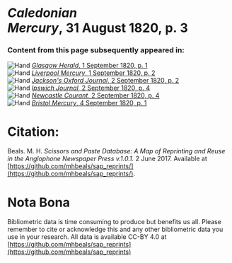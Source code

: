 # *Caledonian Mercury*, 31 August 1820, p. 3  
  
### Content from this page subsequently appeared in:  
![Hand](http://scissorsandpaste.net/wp-content/uploads/2017/06/smallhandpointer.png) [*Glasgow Herald*, 1 September 1820, p. 1](https://mhbeals.github.io/sap_html/Glasgow-Herald/Glasgow-Herald-1-September-1820-p-1)  
![Hand](http://scissorsandpaste.net/wp-content/uploads/2017/06/smallhandpointer.png) [*Liverpool Mercury*, 1 September 1820, p. 2](https://mhbeals.github.io/sap_html/Liverpool-Mercury/Liverpool-Mercury-1-September-1820-p-2)  
![Hand](http://scissorsandpaste.net/wp-content/uploads/2017/06/smallhandpointer.png) [*Jackson's Oxford Journal*, 2 September 1820, p. 2](https://mhbeals.github.io/sap_html/Jackson's-Oxford-Journal/Jackson's-Oxford-Journal-2-September-1820-p-2)  
![Hand](http://scissorsandpaste.net/wp-content/uploads/2017/06/smallhandpointer.png) [*Ipswich Journal*, 2 September 1820, p. 4](https://mhbeals.github.io/sap_html/Ipswich-Journal/Ipswich-Journal-2-September-1820-p-4)  
![Hand](http://scissorsandpaste.net/wp-content/uploads/2017/06/smallhandpointer.png) [*Newcastle Courant*, 2 September 1820, p. 4](https://mhbeals.github.io/sap_html/Newcastle-Courant/Newcastle-Courant-2-September-1820-p-4)  
![Hand](http://scissorsandpaste.net/wp-content/uploads/2017/06/smallhandpointer.png) [*Bristol Mercury*, 4 September 1820, p. 1](https://mhbeals.github.io/sap_html/Bristol-Mercury/Bristol-Mercury-4-September-1820-p-1)  


# Citation: 

Beals. M. H. *Scissors and Paste Database: A Map of Reprinting and Reuse in the Anglophone Newspaper Press v.1.0.1.* 2 June 2017. Available at [https://github.com/mhbeals/sap_reprints/](https://github.com/mhbeals/sap_reprints/). 

# Nota Bona

Bibliometric data is time consuming to produce but benefits us all. Please remember to cite or acknowledge this and any other bibliometric data you use in your research. All data is available CC-BY 4.0 at [https://github.com/mhbeals/sap_reprints](https://github.com/mhbeals/sap_reprints)